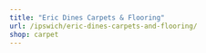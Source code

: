```yaml
---
title: "Eric Dines Carpets & Flooring"
url: /ipswich/eric-dines-carpets-and-flooring/
shop: carpet
---
```

